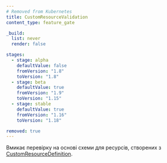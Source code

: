 ```yaml
---
# Removed from Kubernetes
title: CustomResourceValidation
content_type: feature_gate

_build:
  list: never
  render: false

stages:
  - stage: alpha 
    defaultValue: false
    fromVersion: "1.8"
    toVersion: "1.8"
  - stage: beta 
    defaultValue: true
    fromVersion: "1.9"
    toVersion: "1.15"    
  - stage: stable
    defaultValue: true
    fromVersion: "1.16"
    toVersion: "1.18"

removed: true  
---
```

Вмикає перевірку на основі схеми для ресурсів, створених з [CustomResourceDefinition](/uk/docs/concepts/extend-kubernetes/api-extension/custom-resources/).

